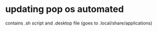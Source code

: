 # updating pop os automated

contains .sh script and .desktop file (goes to .local/share/applications)
